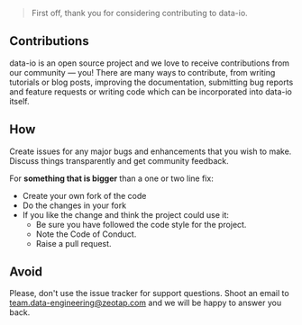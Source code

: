 >First off, thank you for considering contributing to data-io.

## Contributions
data-io is an open source project and we love to receive contributions from our community — you! There are many ways to contribute, from writing tutorials or blog posts, improving the documentation, submitting bug reports and feature requests or writing code which can be incorporated into data-io itself.

## How
Create issues for any major bugs and enhancements that you wish to make. Discuss things transparently and get community feedback.

For **something that is bigger** than a one or two line fix:

- Create your own fork of the code
- Do the changes in your fork
- If you like the change and think the project could use it: 
  * Be sure you have followed the code style for the project. 
  * Note the Code of Conduct. 
  * Raise a pull request.


## Avoid
Please, don't use the issue tracker for support questions. Shoot an email to team.data-engineering@zeotap.com and we will be happy to answer you back.
